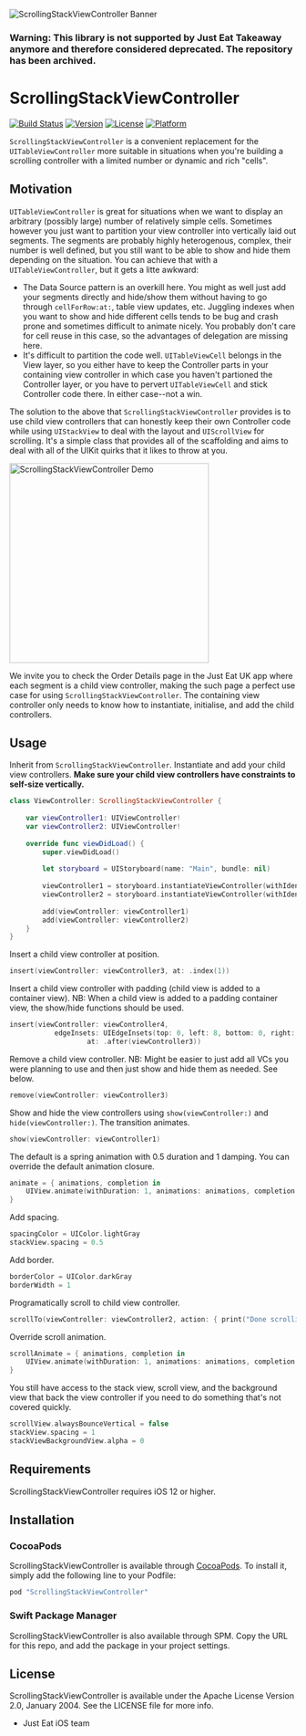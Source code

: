 ![ScrollingStackViewController Banner](./img/banner.png)

### Warning: This library is not supported by Just Eat Takeaway anymore and therefore considered deprecated. The repository has been archived.

# ScrollingStackViewController

[![Build Status](https://travis-ci.org/justeat/ScrollingStackViewController.svg?branch=master)](https://travis-ci.org/justeat/ScrollingStackViewController)
[![Version](https://img.shields.io/cocoapods/v/ScrollingStackViewController.svg?style=flat)](http://cocoapods.org/pods/ScrollingStackViewController)
[![License](https://img.shields.io/cocoapods/l/ScrollingStackViewController.svg?style=flat)](http://cocoapods.org/pods/ScrollingStackViewController)
[![Platform](https://img.shields.io/cocoapods/p/ScrollingStackViewController.svg?style=flat)](http://cocoapods.org/pods/ScrollingStackViewController)

`ScrollingStackViewController` is a convenient replacement for the `UITableViewController` more suitable in situations when you're building a scrolling controller with a limited number or dynamic and rich "cells".

## Motivation

`UITableViewController` is great for situations when we want to display an arbitrary (possibly large) number of relatively simple cells. Sometimes however you just want to partition your view controller into vertically laid out segments. The segments are probably highly heterogenous, complex, their number is well defined, but you still want to be able to show and hide them depending on the situation. You can achieve that with a `UITableViewController`, but it gets a litte awkward:

- The Data Source pattern is an overkill here. You might as well just add your segments directly and hide/show them without having to go through `cellForRow:at:`, table view updates, etc. Juggling indexes when you want to show and hide different cells tends to be bug and crash prone and sometimes difficult to animate nicely. You probably don't care for cell reuse in this case, so the advantages of delegation are missing here.
- It's difficult to partition the code well. `UITableViewCell` belongs in the View layer, so you either have to keep the Controller parts in your containing view controller in which case you haven't partioned the Controller layer, or you have to pervert `UITableViewCell` and stick Controller code there. In either case--not a win.

The solution to the above that `ScrollingStackViewController` provides is to use child view controllers that can honestly keep their own Controller code while using `UIStackView` to deal with the layout and `UIScrollView` for scrolling. It's a simple class that provides all of the scaffolding and aims to deal with all of the UIKit quirks that it likes to throw at you.

<p><img src="https://github.com/justeat/ScrollingStackViewController/blob/master/img/demo.gif?raw=true" alt="ScrollingStackViewController Demo" width="350"/></p>

We invite you to check the Order Details page in the Just Eat UK app where each segment is a child view controller, making the such page a perfect use case for using `ScrollingStackViewController`.
The containing view controller only needs to know how to instantiate, initialise, and add the child controllers.

## Usage

Inherit from `ScrollingStackViewController`. Instantiate and add your child view controllers. **Make sure your child view controllers have constraints to self-size vertically.**

```swift
class ViewController: ScrollingStackViewController {
    
    var viewController1: UIViewController!
    var viewController2: UIViewController!
    
    override func viewDidLoad() {
        super.viewDidLoad()
        
        let storyboard = UIStoryboard(name: "Main", bundle: nil)
            
        viewController1 = storyboard.instantiateViewController(withIdentifier: "ChildController1") as! ChildController1
        viewController2 = storyboard.instantiateViewController(withIdentifier: "ChildController2") as! ChildController2
        
        add(viewController: viewController1)
        add(viewController: viewController2)            
    }
}
```

Insert a child view controller at position.

```swift
insert(viewController: viewController3, at: .index(1))
```

Insert a child view controller with padding (child view is added to a container view). NB: When a child view is added to a padding container view, the show/hide functions should be used.
```swift
insert(viewController: viewController4,
           edgeInsets: UIEdgeInsets(top: 0, left: 8, bottom: 0, right: 8),
                   at: .after(viewController3))
```

Remove a child view controller. NB: Might be easier to just add all VCs you were planning to use and then just show and hide them as needed. See below.

```swift
remove(viewController: viewController3)
```

Show and hide the view controllers using `show(viewController:)` and `hide(viewController:)`. The transition animates.

```swift
show(viewController: viewController1)
```

The default is a spring animation with 0.5 duration and 1 damping. You can override the default animation closure.

```swift
animate = { animations, completion in
    UIView.animate(withDuration: 1, animations: animations, completion: completion)
}
```

Add spacing.

```swift
spacingColor = UIColor.lightGray
stackView.spacing = 0.5
```

Add border.

```swift
borderColor = UIColor.darkGray
borderWidth = 1
```

Programatically scroll to child view controller.

```swift
scrollTo(viewController: viewController2, action: { print("Done scrolling!") })
```

Override scroll animation.

```swift
scrollAnimate = { animations, completion in
    UIView.animate(withDuration: 1, animations: animations, completion: completion)
}
```

You still have access to the stack view, scroll view, and the background view that back the view controller if you need to do something that's not covered quickly.

```swift
scrollView.alwaysBounceVertical = false
stackView.spacing = 1
stackViewBackgroundView.alpha = 0
```

## Requirements

ScrollingStackViewController requires iOS 12 or higher.

## Installation

### CocoaPods

ScrollingStackViewController is available through [CocoaPods](http://cocoapods.org). To install it, simply add the following line to your Podfile:

```ruby
pod "ScrollingStackViewController"
```

### Swift Package Manager

ScrollingStackViewController is also available through SPM. Copy the URL for this repo, and add the package in your project settings.


## License

ScrollingStackViewController is available under the Apache License Version 2.0, January 2004. See the LICENSE file for more info.

- Just Eat iOS team
